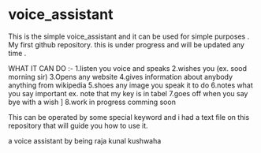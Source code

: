# voice_assistant
This is the simple voice_assistant and it can be used for simple purposes . My first github repository.
this is under progress and will be updated any  time .

WHAT IT CAN DO :-
1.listen you voice and speaks 
2.wishes you (ex. sood morning sir)
3.Opens any website 
4.gives information about anybody anything from wikipedia
5.shoes any image you speak it to do 
6.notes what you say important ex. note that my key is in tabel
7.goes off when you say bye with a wish ]
8.work in progress comming soon

This can be operated by some special keyword and i had a text file on this repository that will guide you how to use it.

a voice assistant by 
being raja
kunal kushwaha 
